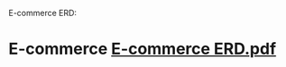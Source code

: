 E-commerce ERD:
# E-commerce [E-commerce ERD.pdf](https://github.com/Haber7/E-commerce/files/7615805/E-commerce.ERD.pdf)
